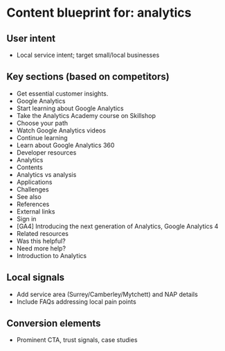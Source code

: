 # Content blueprint for: analytics

## User intent
- Local service intent; target small/local businesses

## Key sections (based on competitors)
- Get essential customer insights.
- Google Analytics
- Start learning about Google Analytics
- Take the Analytics Academy course on Skillshop
- Choose your path
- Watch Google Analytics videos
- Continue learning
- Learn about Google Analytics 360
- Developer resources
- Analytics
- Contents
- Analytics vs analysis
- Applications
- Challenges
- See also
- References
- External links
- Sign in
- [GA4] Introducing the next generation of Analytics, Google Analytics 4
- Related resources
- Was this helpful?
- Need more help?
- Introduction to Analytics

## Local signals
- Add service area (Surrey/Camberley/Mytchett) and NAP details
- Include FAQs addressing local pain points

## Conversion elements
- Prominent CTA, trust signals, case studies